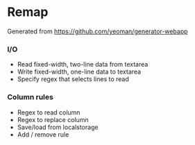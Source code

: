 # Remap

Generated from https://github.com/yeoman/generator-webapp

### I/O

* Read fixed-width, two-line data from textarea
* Write fixed-width, one-line data to textarea
* Specify regex that selects lines to read

### Column rules

* Regex to read column
* Regex to replace column
* Save/load from localstorage
* Add / remove rule
